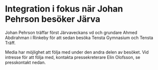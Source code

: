 # Integration i fokus när Johan Pehrson besöker Järva

Johan Pehrson träffar först Järvaveckans vd och grundare Ahmed Abdirahman i Rinkeby för att sedan besöka Tensta Gymnasium och Tensta Träff.

Media har möjlighet att följa med under den andra delen av besöket. Vid intresse för att följa med, kontakta pressekreterare Elin Olofsson, se presskontakt nedan.
